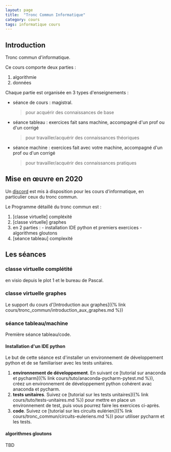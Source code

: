 ```yaml
---
layout: page
title:  "Tronc Commun Informatique"
category: cours
tags: informatique cours 
---
```


## Introduction

Tronc commun d'informatique. 

Ce cours comporte deux parties :
  
  1. algorithmie
  2. données

Chaque partie est organisée en 3 types d'enseignements :

  - séance de cours : magistral.
    > pour acquérir  des connaissances de base
  - séance tableau : exercices fait sans machine, accompagné d'un prof ou d'un corrigé
    > pour travailler/acquérir des connaissances théoriques
  - séance machine : exercices fait avec votre machine, accompagné d'un prof ou d'un corrigé
    > pour travailler/acquérir des connaissances pratiques

## Mise en œuvre en 2020

Un [discord](https://discord.gg/Tb4UDPS) est mis à disposition pour les cours d'informatique, en particulier ceux du tronc commun.

Le Programme détaillé du tronc commun est : 

  1. [classe virtuelle] compléxité
  2. [classe virtuelle] graphes
  3. en 2 parties :
    - installation IDE python et premiers exercices
    - algorithmes gloutons
  4. [séance tableau] complexité


## Les séances

### classe virtuelle complétité

en visio depuis le plot 1 et le bureau de Pascal.

### classe virtuelle graphes

Le support du cours d'[Introduction aux graphes]({% link cours/tronc_commun/introduction_aux_graphes.md %})

### séance tableau/machine

Première séance tableau/code. 
#### Installation d'un IDE python

Le but de cette séance est d'installer un environnement de développement python et de se familiariser avec les tests unitaires.

  1. **environnement de développement**. En suivant ce [tutorial sur anaconda et pycharm]({% link cours/tuto/anaconda-pycharm-pytest.md %}), créez un environnement de développement python cohérent avac anaconda et pycharm.
  2. **tests unitaires**. Suivez ce [tutorial sur les tests unitaires]({% link cours/tuto/tests-unitaires.md %}) pour mettre en place un environnement de test, puis vous pourrez faire les exercices ci-après.
  3. **code**. Suivez ce [tutorial sur les circuits eulérien]({% link cours/tronc_commun/circuits-euleriens.md %}) pour utiliser pycharm et les tests.

#### algorithmes gloutons

TBD

